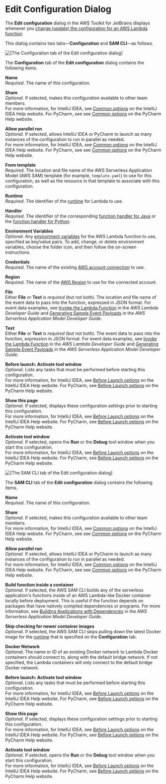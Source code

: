 # Edit Configuration Dialog<a name="edit-configuration-dialog"></a>

The **Edit configuration** dialog in the AWS Toolkit for JetBrains displays whenever you [change \(update\) the configuration for an AWS Lambda function](key-tasks.md#key-tasks-lambda-update)\.

This dialog contains two tabs—**Configuration** and **SAM CLI**—as follows\.

![\[The Configuration tab of the Edit configuration dialog\]](http://docs.aws.amazon.com/toolkit-for-jetbrains/latest/userguide/)

The **Configuration** tab of the **Edit configuration** dialog contains the following items\.

**Name**  
*Required*\. The name of this configuration\.

**Share**  
*Optional*\. If selected, makes this configuration available to other team members\.  
For more information, for IntelliJ IDEA, see [Common options](https://www.jetbrains.com/help/idea/run-debug-configurations-dialog.html#common) on the IntelliJ IDEA Help website\. For PyCharm, see see [Common options](https://www.jetbrains.com/help/pycharm/run-debug-configurations-dialog.html#common) on the PyCharm Help website\.

**Allow parallel run**  
*Optional*\. If selected, allows IntelliJ IDEA or PyCharm to launch as many instances of the configuration to run in parallel as needed\.  
For more information, for IntelliJ IDEA, see [Common options](https://www.jetbrains.com/help/idea/run-debug-configurations-dialog.html#common) on the IntelliJ IDEA Help website\. For PyCharm, see see [Common options](https://www.jetbrains.com/help/pycharm/run-debug-configurations-dialog.html#common) on the PyCharm Help website\.

**From template**  
*Required*\. The location and file name of the AWS Serverless Application Model \(AWS SAM\) template \(for example, `template.yaml`\) to use for this configuration, as well as the resource in that template to associate with this configuration\.

**Runtime**  
*Required*\. The identifier of the [runtime](https://docs.aws.amazon.com/lambda/latest/dg/lambda-runtimes.html) for Lambda to use\.

**Handler**  
*Required*\. The identifier of the corresponding [function handler for Java](https://docs.aws.amazon.com/lambda/latest/dg/java-programming-model-handler-types.html) or the [function handler for Python](https://docs.aws.amazon.com/lambda/latest/dg/python-programming-model-handler-types.html)\.

**Environment Variables**  
*Optional*\. Any [environment variables](https://docs.aws.amazon.com/lambda/latest/dg/env_variables.html) for the AWS Lambda function to use, specified as key/value pairs\. To add, change, or delete environment variables, choose the folder icon, and then follow the on\-screen instructions\.

**Credentials**  
*Required*\. The name of the existing [AWS account connection](key-tasks.md#key-tasks-connections) to use\.

**Region**  
*Required*\. The name of the [AWS Region](key-tasks.md#key-tasks-switch-region) to use for the connected account\.

**File**  
Either **File** or **Text** is *required* \(but not both\)\. The location and file name of the event data to pass into the function, expressed in JSON format\. For event data examples, see [Invoke the Lambda Function](https://docs.aws.amazon.com/lambda/latest/dg/getting-started-create-function.html#get-started-invoke-manually) in the *AWS Lambda Developer Guide* and [Generating Sample Event Payloads](https://docs.aws.amazon.com/serverless-application-model/latest/developerguide/serverless-sam-cli-using-generate-event.html) in the *AWS Serverless Application Model Developer Guide*\.

**Text**  
Either **File** or **Text** is *required* \(but not both\)\. The event data to pass into the function, expression in JSON format\. For event data examples, see [Invoke the Lambda Function](https://docs.aws.amazon.com/lambda/latest/dg/getting-started-create-function.html#get-started-invoke-manually) in the *AWS Lambda Developer Guide* and [Generating Sample Event Payloads](https://docs.aws.amazon.com/serverless-application-model/latest/developerguide/serverless-sam-cli-using-generate-event.html) in the *AWS Serverless Application Model Developer Guide*\.

**Before launch: Activate tool window**  
*Optional*\. Lists any tasks that must be performed before starting this configuration\.  
For more information, for IntelliJ IDEA, see [Before Launch options](https://www.jetbrains.com/help/idea/run-debug-configurations-dialog.html#before-launch-options) on the IntelliJ IDEA Help website\. For PyCharm, see [Before Launch options](https://www.jetbrains.com/help/pycharm/run-debug-configurations-dialog.html#before-launch-options) on the PyCharm Help website\.

**Show this page**  
*Optional*\. If selected, displays these configuration settings prior to starting this configuration\.  
For more information, for IntelliJ IDEA, see [Before Launch options](https://www.jetbrains.com/help/idea/run-debug-configurations-dialog.html#before-launch-options) on the IntelliJ IDEA Help website\. For PyCharm, see [Before Launch options](https://www.jetbrains.com/help/pycharm/run-debug-configurations-dialog.html#before-launch-options) on the PyCharm Help website\.

**Activate tool window**  
*Optional*\. If selected, opens the **Run** or the **Debug** tool window when you start this configuration\.   
For more information, for IntelliJ IDEA, see [Before Launch options](https://www.jetbrains.com/help/idea/run-debug-configurations-dialog.html#before-launch-options) on the IntelliJ IDEA Help website\. For PyCharm, see [Before Launch options](https://www.jetbrains.com/help/pycharm/run-debug-configurations-dialog.html#before-launch-options) on the PyCharm Help website\.

![\[The SAM CLI tab of the Edit configuration dialog\]](http://docs.aws.amazon.com/toolkit-for-jetbrains/latest/userguide/)

The **SAM CLI** tab of the **Edit configuration** dialog contains the following items\.

**Name**  
*Required*\. The name of this configuration\.

**Share**  
*Optional*\. If selected, makes this configuration available to other team members\.  
For more information, for IntelliJ IDEA, see [Common options](https://www.jetbrains.com/help/idea/run-debug-configurations-dialog.html#common) on the IntelliJ IDEA Help website\. For PyCharm, see see [Common options](https://www.jetbrains.com/help/pycharm/run-debug-configurations-dialog.html#common) on the PyCharm Help website\.

**Allow parallel run**  
*Optional*\. If selected, allows IntelliJ IDEA or PyCharm to launch as many instances of the configuration to run in parallel as needed\.  
For more information, for IntelliJ IDEA, see [Common options](https://www.jetbrains.com/help/idea/run-debug-configurations-dialog.html#common) on the IntelliJ IDEA Help website\. For PyCharm, see see [Common options](https://www.jetbrains.com/help/pycharm/run-debug-configurations-dialog.html#common) on the PyCharm Help website\.

**Build function inside a container**  
*Optional*\. If selected, the AWS SAM CLI builds any of the serverless application's functions inside of an AWS Lambda\-like Docker container locally before deployment\. This is useful if the function depends on packages that have natively compiled dependencies or programs\. For more information, see [Building Applications with Dependencies](https://docs.aws.amazon.com/serverless-application-model/latest/developerguide/serverless-sam-cli-using-build.html) in the *AWS Serverless Application Model Developer Guide*\.

**Skip checking for newer container images**  
*Optional*\. If selected, the AWS SAM CLI skips pulling down the latest Docker image for the [runtime](https://docs.aws.amazon.com/lambda/latest/dg/lambda-runtimes.html) that is specified on the **Configuration** tab\.

**Docker Network**  
*Optional*\. The name or ID of an existing Docker network to Lambda Docker containers should connect to, along with the default bridge network\. If not specified, the Lambda containers will only connect to the default bridge Docker network\.

**Before launch: Activate tool window**  
*Optional*\. Lists any tasks that must be performed before starting this configuration\.  
For more information, for IntelliJ IDEA, see [Before Launch options](https://www.jetbrains.com/help/idea/run-debug-configurations-dialog.html#before-launch-options) on the IntelliJ IDEA Help website\. For PyCharm, see [Before Launch options](https://www.jetbrains.com/help/pycharm/run-debug-configurations-dialog.html#before-launch-options) on the PyCharm Help website\.

**Show this page**  
*Optional*\. If selected, displays these configuration settings prior to starting this configuration\.  
For more information, for IntelliJ IDEA, see [Before Launch options](https://www.jetbrains.com/help/idea/run-debug-configurations-dialog.html#before-launch-options) on the IntelliJ IDEA Help website\. For PyCharm, see [Before Launch options](https://www.jetbrains.com/help/pycharm/run-debug-configurations-dialog.html#before-launch-options) on the PyCharm Help website\.

**Activate tool window**  
*Optional*\. If selected, opens the **Run** or the **Debug** tool window when you start this configuration\.   
For more information, for IntelliJ IDEA, see [Before Launch options](https://www.jetbrains.com/help/idea/run-debug-configurations-dialog.html#before-launch-options) on the IntelliJ IDEA Help website\. For PyCharm, see [Before Launch options](https://www.jetbrains.com/help/pycharm/run-debug-configurations-dialog.html#before-launch-options) on the PyCharm Help website\.